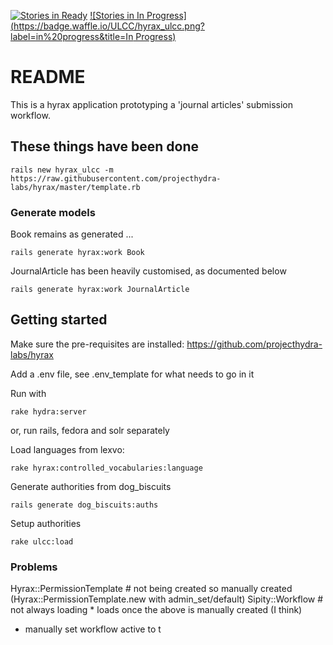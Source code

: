 [![Stories in Ready](https://badge.waffle.io/ULCC/hyrax_ulcc.png?label=ready&title=Ready)](https://waffle.io/ULCC/hyrax_ulcc)
[![Stories in In Progress](https://badge.waffle.io/ULCC/hyrax_ulcc.png?label=in%20progress&title=In Progress)](https://waffle.io/ULCC/hyrax_ulcc)

# README

This is a hyrax application prototyping a 'journal articles' submission workflow.

## These things have been done

```rails new hyrax_ulcc -m https://raw.githubusercontent.com/projecthydra-labs/hyrax/master/template.rb```

### Generate models

Book remains as generated ...

```rails generate hyrax:work Book```

JournalArticle has been  heavily customised, as documented below

```rails generate hyrax:work JournalArticle```

## Getting started

Make sure the pre-requisites are installed: https://github.com/projecthydra-labs/hyrax

Add a .env file, see .env_template for what needs to go in it

Run with

```rake hydra:server```

or, run rails, fedora and solr separately

Load languages from lexvo:

```rake hyrax:controlled_vocabularies:language```

Generate authorities from dog_biscuits

```rails generate dog_biscuits:auths```

Setup authorities

```rake ulcc:load```

### Problems

Hyrax::PermissionTemplate # not being created so manually created 
(Hyrax::PermissionTemplate.new with admin_set/default)
Sipity::Workflow # not always loading * loads once the above is manually created (I think)
* manually set workflow active to t